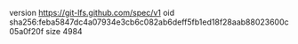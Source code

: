 version https://git-lfs.github.com/spec/v1
oid sha256:feba5847dc4a07934e3cb6c082ab6deff5fb1ed18f28aab88023600c05a0f20f
size 4984
